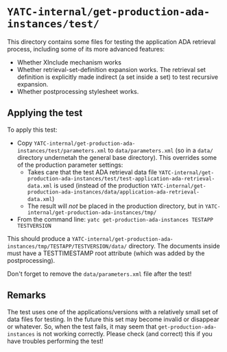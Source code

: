 # `YATC-internal/get-production-ada-instances/test/`

This directory contains some files for testing the application ADA retrieval process, including some of its more advanced features:

* Whether XInclude mechanism works 
* Whether retrieval-set-definition expansion works. The retrieval set definition is explicitly made indirect (a set inside a set) to test recursive expansion.
* Whether postprocessing stylesheet works.

## Applying the test

To apply this test:

* Copy `YATC-internal/get-production-ada-instances/test/parameters.xml` to `data/parameters.xml` (so in a `data/` directory undernetah the general base directory). This overrides some of the production parameter settings:
    * Takes care that the test ADA retrieval data file `YATC-internal/get-production-ada-instances/test/test-application-ada-retrieval-data.xml` is used (instead of the production `YATC-internal/get-production-ada-instances/data/application-ada-retrieval-data.xml`)
    * The result will *not* be placed in the production directory, but in `YATC-internal/get-production-ada-instances/tmp/`  
* From the command line: `yatc get-production-ada-instances TESTAPP TESTVERSION`

This should produce a `YATC-internal/get-production-ada-instances/tmp/TESTAPP/TESTVERSION/data/` directory. The documents inside must have a TESTTIMESTAMP root attribute (which was added by the postprocessing).

Don't forget to remove the `data/parameters.xml` file after the test!

## Remarks

The test uses one of the applications/versions with a relatively small set of data files for testing. In the future this set may become invalid or disappear or whatever. So, when the test fails, it may seem that `get-production-ada-instances` is not working correctly. Please check (and correct) this if you have troubles performing the test!
